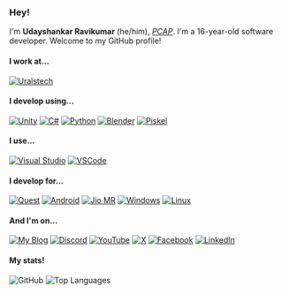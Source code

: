 ### Hey!
I'm **Udayshankar Ravikumar** (he/him), [*PCAP*](https://pythoninstitute.org/pcap). I'm a 16-year-old software developer. Welcome to my GitHub profile!

#### I work at...
[![Uralstech](https://img.shields.io/badge/Uralstech-Chief_Technology_Officer-black?style=for-the-badge&labelColor=FFFFFF)](https://uralstech.in)

#### I develop using...
[![Unity](https://img.shields.io/badge/Unity-black?style=for-the-badge&logo=unity&logoColor=000000&color=FFFFFF)](https://unity.com/)
[![C#](https://img.shields.io/badge/C%23-black?style=for-the-badge&logo=dotnet&color=9B4993)](https://dotnet.microsoft.com/languages/csharp)
[![Python](https://img.shields.io/badge/Python-black?style=for-the-badge&logo=python&color=FFDE57)](https://www.python.org/)
[![Blender](https://img.shields.io/badge/Blender-black?style=for-the-badge&logo=blender&logoColor=FFFFFF&color=E87D0D)](https://www.blender.org/)
[![Piskel](https://img.shields.io/badge/Piskel-black?style=for-the-badge&logo=data:image/png;base64,iVBORw0KGgoAAAANSUhEUgAAABAAAAAQCAYAAAAf8/9hAAAAUUlEQVQ4T2P8////fwYKACPIANl6VBMeNzIwECs2XAygIAwZwGHA+pAVxYzf8r8ZiBUbLgZQHIjftBhRzOC69p+BWDFwIBKrGJu6QWIAJYEIAG2Nn9Hr4cdpAAAAAElFTkSuQmCC&color=04E004)](https://www.piskelapp.com/)

#### I use...
[![Visual Studio](https://img.shields.io/badge/Visual_Studio-black?style=for-the-badge&logo=visualstudio&color=A578DC)](https://visualstudio.microsoft.com/)
[![VSCode](https://img.shields.io/badge/VSCode-black?style=for-the-badge&logo=visualstudiocode&color=0078D7)](https://code.visualstudio.com/)

#### I develop for...
[![Quest](https://img.shields.io/badge/Quest-black?style=for-the-badge&logo=meta&logoColor=FFFFFF&color=0467DF)](https://www.meta.com/quest/)
[![Android](https://img.shields.io/badge/Android-black?style=for-the-badge&logo=android&logoColor=FFFFFF&color=34A853)](https://www.android.com/)
[![Jio MR](https://img.shields.io/badge/Jio_MR-black?style=for-the-badge&logo=relianceindustrieslimited&logoColor=FFFFFF&color=005AAC)](https://tesseract.in/)
[![Windows](https://img.shields.io/badge/Windows-black?style=for-the-badge&logo=windows&color=00ADEF)](https://www.microsoft.com/windows/)
[![Linux](https://img.shields.io/badge/Linux-black?style=for-the-badge&logo=linux&logoColor=000000&color=FCC624)](https://www.kernel.org/)

#### And I'm on...
[![My Blog](https://img.shields.io/badge/My_Blog-black?style=for-the-badge&logo=jekyll&color=CC0000&logoColor=FFFFFF)](https://uralstech.github.io)
[![Discord](https://img.shields.io/badge/Discord-black?style=for-the-badge&logo=discord&logoColor=FFFFFF&color=5865F2)](https://discord.com/users/856445664372326400)
[![YouTube](https://img.shields.io/badge/YouTube-black?style=for-the-badge&logo=youtube&logoColor=FFFFFF&color=FF0000)](https://www.youtube.com/@kuttikkali-l2w)
[![X](https://img.shields.io/badge/X-black?style=for-the-badge&logo=x&logoColor=FFFFFF&color=000000)](https://x.com/uralstechCTO)
[![Facebook](https://img.shields.io/badge/Facebook-black?style=for-the-badge&logo=facebook&logoColor=FFFFFF&color=0866FF)](https://www.facebook.com/100082467614963)
[![LinkedIn](https://img.shields.io/badge/LinkedIn-black?style=for-the-badge&logo=linkedin&logoColor=FFFFFF&color=0A66C2)](https://www.linkedin.com/in/udayshankar-ctourals)

#### My stats!
![GitHub](https://github-readme-stats.vercel.app/api?username=Uralstech&hide=contribs&show=prs_merged_percentage&show_icons=true&bg_color=35,ff4d4d,ff7f4d,ffbf4d,ffff4d,5cff5a,547fff&hide_title=true&ring_color=333333&icon_color=333333&include_all_commits=true&text_color=333333&hide_border=true)
![Top Languages](https://github-readme-stats.vercel.app/api/top-langs/?username=Uralstech&layout=compact&bg_color=35,ff4d4d,ff7f4d,ffbf4d,ffff4d,5cff5a,547fff&title_color=333333&text_color=333333&hide_border=true&card_width=360)
